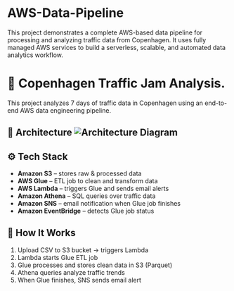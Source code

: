 # AWS-Data-Pipeline
This project demonstrates a complete AWS-based data pipeline for processing and analyzing traffic data from Copenhagen. 
It uses fully managed AWS services to build a serverless, scalable, and automated data analytics workflow.


# 🚦 Copenhagen Traffic Jam Analysis.

This project analyzes 7 days of traffic data in Copenhagen using an end-to-end AWS data engineering pipeline.

## 🧱 Architecture ![Architecture Diagram]()



## ⚙️ Tech Stack

- **Amazon S3** – stores raw & processed data
- **AWS Glue** – ETL job to clean and transform data
- **AWS Lambda** – triggers Glue and sends email alerts
- **Amazon Athena** – SQL queries over traffic data
- **Amazon SNS** – email notification when Glue job finishes
- **Amazon EventBridge** – detects Glue job status

## 🚀 How It Works

1. Upload CSV to S3 bucket → triggers Lambda
2. Lambda starts Glue ETL job
3. Glue processes and stores clean data in S3 (Parquet)
4. Athena queries analyze traffic trends
5. When Glue finishes, SNS sends email alert




